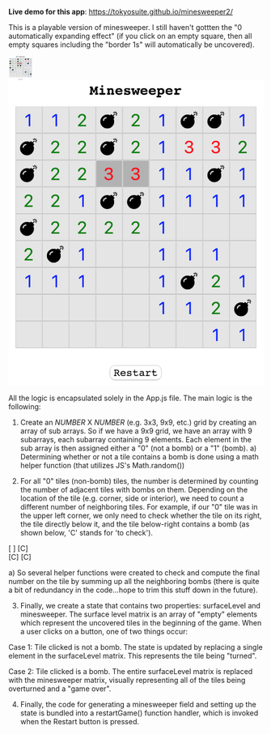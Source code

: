 <b>Live demo for this app</b>: https://tokyosuite.github.io/minesweeper2/

This is a playable version of minesweeper. I still haven't gottten the "0 automatically expanding effect" (if you click on an empty square, then all empty squares including the "border 1s" will automatically be uncovered).

<a href="url"><img src="minesweeper.png" align="left" height="48" width="48" ></a>


![Minesweeper](minesweeper.png?|width=48)

All the logic is encapsulated solely in the App.js file. The main logic is the following: 

1) Create an _NUMBER_ X _NUMBER_ (e.g. 3x3, 9x9, etc.) grid by creating an array of sub arrays. So if we have a 9x9 grid, we have an array with 9 subarrays, each subarray containing 9 elements. Each element in the sub array is then assigned either a "0" (not a bomb) or a "1" (bomb).
  a) Determining whether or not a tile contains a bomb is done using a math helper function (that utilizes JS's Math.random())
  
2) For all "0" tiles (non-bomb) tiles, the number is determined by counting the number of adjacent tiles with bombs on them. Depending on the location of the tile (e.g. corner, side or interior), we need to count a different number of neighboring tiles. For example, if our "0" tile was in the upper left corner, we only need to check whether the tile on its right, the tile directly below it, and the tile below-right contains a bomb (as shown below, 'C' stands for 'to check'). 

  [ ] [C] <br/>
  [C] [C] 
  
  a) So several helper functions were created to check and compute the final number on the tile by summing up all the neighboring bombs (there is quite a bit of redundancy in the code...hope to trim this stuff down in the future). 
  
3) Finally, we create a state that contains two properties: surfaceLevel and minesweeper. The surface level matrix is an array of "empty" elements which represent the uncovered tiles in the beginning of the game. When a user clicks on a button, one of two things occur: 
  
  Case 1: Tile clicked is not a bomb. 
  The state is updated by replacing a single element in the surfaceLevel matrix. This represents the tile being "turned". 
  
  Case 2: Tile clicked is a bomb. 
  The entire surfaceLevel matrix is replaced with the minesweeper matrix, visually representing all of the tiles being overturned and a "game over". 
  
4) Finally, the code for generating a minesweeper field and setting up the state is bundled into a restartGame() function handler, which is invoked when the Restart button is pressed. 

